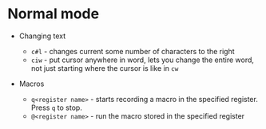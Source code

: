 # Normal mode

- Changing text
	- `c#l` - changes current some number of characters to the right
	- `ciw` - put cursor anywhere in word, lets you change the entire word, not just starting where the cursor is like in `cw`

- Macros
	- `q<register name>` - starts recording a macro in the specified register. Press `q` to stop.
	- `@<register name>` - run the macro stored in the specified register
	